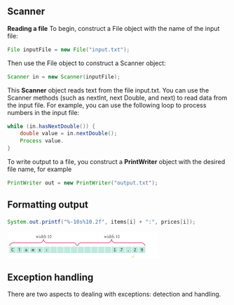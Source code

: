 ## Scanner
**Reading a file**
To begin, construct a File object with the name of the input file:
```java
File inputFile = new File("input.txt");
```
Then use the File object to construct a Scanner object:
```java
Scanner in = new Scanner(inputFile);
```
This **Scanner** object reads text from the file input.txt. You can use the Scanner methods
(such as nextInt, next Double, and next) to read data from the input file.
For example, you can use the following loop to process numbers in the input file:
```java
while (in.hasNextDouble()) {
	double value = in.nextDouble();
	Process value.
}
```
To write output to a file, you construct a **PrintWriter** object with the desired file name,
for example
```java
PrintWriter out = new PrintWriter("output.txt");
```

## Formatting output
```java
System.out.printf("%-10s%10.2f", items[i] + ":", prices[i]);
```
![](Pasted%20image%2020220620230042.png)

## Exception handling
There are two aspects to dealing with exceptions: detection and handling.